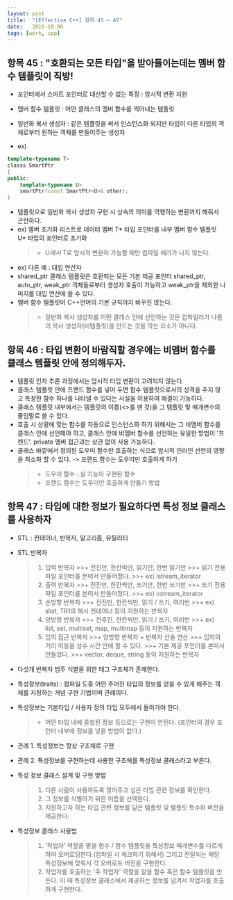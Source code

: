 ```yaml
---
layout: post
title:  "[Effective C++] 항목 45 ~ 47"
date:   2016-10-06
tags: [work, cpp]
---
```


## 항목 45 : "호환되는 모든 타입"을 받아들이는데는 멤버 함수 템플릿이 직방! 
- 포인터에서 스마트 포인터로 대신할 수 없는 특징 : 암시적 변환 지원

- 멤버 함수 템플릿 : 어떤 클래스의 멤버 함수를 찍어내는 템플릿 
- 일반화 복사 생성자 : 같은 템플릿을 써서 인스턴스화 되지만 타입이 다른 타입의 객체로부터 원하는 객체를 만들어주는 생성자 
- ex) 
```cpp
template<typename T> 
classs SmartPtr 
{ 
public: 
    template<typename U> 
    smartPtr(const SmartPtr<U>& other); 
} 
```
- 템플릿으로 일반화 복사 생성자 구현 시 상속의 의미를 역행하는 변환까지 해줘서 곤란하다. 
- ex) 멤버 초기화 리스트로 데이터 멤버 T* 타입 포인터를 내부 멤버 함수 템플릿 U* 타입의 포인터로 초기화 
	>+ U*에서 T*로 암시적 변환이 가능할 때만 컴파일 에러가 나지 않는다. 
- ex) 다른 예 : 대입 연산자 
- shared_ptr 클래스 템플릿은 호환되는 모든 기본 제공 포인터 shared_ptr, auto_ptr, weak_ptr 객체들로부터 생성자 호출이 가능하고 weak_ptr을 제외한 나머지를 대입 연산에 쓸 수 있다. 
- 멤버 함수 템플릿이 C++언어의 기본 규칙까지 바꾸진 않는다. 
	>+ 일반화 복사 생성자를 어떤 클래스 안에 선언하는 것은 컴파일러가 나름의 복사 생성자(비템플릿)을 만드는 것을 막는 요소가 아니다. 

## 항목 46 : 타입 변환이 바람직할 경우에는 비멤버 함수를 클래스 템플릿 안에 정의해두자. 
- 템플릿 인자 추론 과정에서는 암시적 타입 변환이 고려되지 않는다. 
- 클래스 템플릿 안에 프랜드 함수를 넣어 두면 함수 템플릿으로서의 성격을 주지 않고 특정한 함수 하나를 나타낼 수 있다는 사실을 이용하여 해결이 가능하다.
- 클래스 템플릿 내부에서는 템플릿의 이름(<>를 뗀 것)을 그 템플릿 및 매개변수의 줄임말로 쓸 수 있다.
- 호출 시 상황에 맞는 함수를 자동으로 인스턴스화 하기 위해서는 그 비멤버 함수를 클래스 안에 선언해야 하고, 클래스 안에 비멤버 함수를 선언하는 유일한 방법이 '프렌드'. private 멤버 접근과는 상관 없이 사용 가능하다. 
- 클래스 바깥에서 정의된 도우미 함수만 호출하는 식으로 암시적 인라인 선언의 영향을 최소화 할 수 있다. -> 프렌드 함수는 도우미만 호출하게 하기 
  >+ 도우미 함수 : 실 기능이 구현된 함수 
  >+ 프렌드 함수는 도우미만 호출하게 만들기 방법 

## 항목 47 : 타입에 대한 정보가 필요하다면 특성 정보 클래스를 사용하자 
- STL : 컨테이너, 반복자, 알고리즘, 유틸리티 
- STL 반복자 
	>1. 입력 반복자
		>>+ 전진만, 한칸씩만, 읽기만, 한번 읽기만
		>>+ 읽기 전용 파일 포인터를 본떠서 만들어졌다. 
		>>+ ex) istream_iterator 
	>2. 출력 반복자
		>>+ 전진만, 한칸씩만, 쓰기만, 한번 쓰기만 
		>>+ 쓰기 전용 파일 포인터를 본떠서 만들어졌다. 
		>>+ ex) ostream_iterator 
	>3. 순방향 반복자
		>>+ 전진만, 한칸씩만, 읽기 / 쓰기, 여러번 
		>>+ ex) slist, TR1의 해시 컨테이너 등이 지원하는 반복자 
	>4. 양방향 반복자
		>>+ 전후진, 한칸씩만, 읽기 / 쓰기, 여러번 
		>>+ ex) list, set, multiset, map, multimap 등이 지원하는 반복자 
	>5. 임의 접근 반복자
		>>+ 양방향 반복자 + 반복자 산술 연산 
		>>+ 임의의 거리 이동을 상수 시간 안에 할 수 있다. 
		>>+ 기본 제공 포인터를 본떠서 만들었다. 
		>>+ vector, deque, string 등이 지원하는 반복자 

- 다섯개 반복자 범주 식별을 위한 태그 구조체가 존재한다. 
- 특성정보(traits) : 컴파일 도중 어떤 주어진 타입의 정보를 얻을 수 있게 해주는 객체를 지칭하는 개념 구현 기법이며 관례이다. 
- 특성정보는 기본타입 / 사용자 정의 타입 모두에서 돌아가야 한다. 
	>+ 어떤 타입 내에 중첩된 정보 등으로는 구현이 안된다. (포인터의 경우 포인터 내부에 정보를 넣을 방법이 없다.) 
- 관례 1. 특성정보는 항상 구조체로 구현 
- 관례 2. 특성정보를 구현하는데 사용한 구조체를 특성정보 클래스라고 부른다. 

- 특성 정보 클래스 설계 및 구현 방법 
	>1. 다른 사람이 사용하도록 열어주고 싶은 타입 관련 정보를 확인한다. 
	>2. 그 정보를 식별하기 위한 이름을 선택한다. 
	>3. 지원하고자 하는 타입 관련 정보를 담은 템플릿 및 템플릿 특수화 버전을 제공한다. 

- 특성정보 클래스 사용법 
	>1. '작업자' 역할을 맡을 함수 / 함수 템플릿을 특성정보 매개변수를 다르게 하여 오버로딩한다.(컴파일 시 체크하기 위해서) 그리고 전달되는 해당 특성정보에 맞춰서 각 오버로드 버전을 구현한다. 
	>2. 작업자를 호출하는 '주 작업자' 역할을 맡을 함수 혹은 함수 템플릿을 만든다. 이 때 특성정보 클래스에서 제공하는 정보를 넘겨서 작업자를 호출하게 구현한다. 